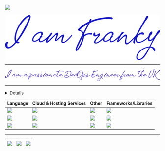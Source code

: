 ![](https://komarev.com/ghpvc/?username=hifrancesco&color=green)

<section>
<a href="https://uk.linkedin.com/in/francescowang">
<img align="center" src="images/header-1.png" </a>
</section>

---

<section>
<a href="https://uk.linkedin.com/in/francescowang">
<img align="center" src="images/header-2.png" </a>
</section>

---

<details>
    <summary><b>Competency Levels</b></summary>

```md
7 Awesome
6 Advanced
5 Skilled
4 Decent
3 Average
2 Improver
1 Newbie
```

</details>


| Language | Cloud & Hosting Services | Other | Frameworks/Libraries |
|----------------|----------------|----------------|----------------|
|<img src="https://img.shields.io/badge/Python-Decent-green"/>   | <img src="https://img.shields.io/badge/AWS-Average-orange" /> |<img src="https://img.shields.io/badge/Linux-Decent-black" /> | <img src="https://img.shields.io/badge/Flask-Average-pink" />
|<img src="https://img.shields.io/badge/JavaScript-Improver-darkgreen" />|<img src="https://img.shields.io/badge/Azure-Average-blue" />| <img src="https://img.shields.io/badge/HTML/CSS-Decent-lightgreen" /> | <img src="https://img.shields.io/badge/Next.js-Beginner-violet" />
|<img src="https://img.shields.io/badge/Java-Newbie-red" />|<img src="https://img.shields.io/badge/GitHub-Decent-purple" />|<img src="https://img.shields.io/badge/Terraform-Improver-orange" />| <img src="https://img.shields.io/badge/React.js-Newbie-magenta" />

---

| <img align="center" src="https://github-readme-stats.vercel.app/api?username=hifrancesco&show_icons=true&include_all_commits=true&theme=buefy&hide_border=true"> | <img align="center" src="https://github-readme-stats.vercel.app/api/top-langs/?username=hifrancesco&layout=compact&theme=buefy&hide_border=true" /></a> | <a><img align="center" src="https://github-readme-streak-stats.herokuapp.com/?user=hifrancesco&date_format=M%20j[%2C%20Y"></a> |
| ------------- | ------------- | ------------- |
